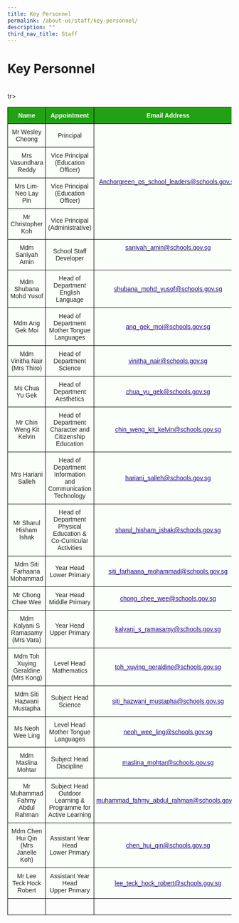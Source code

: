 ```yaml
---
title: Key Personnel
permalink: /about-us/staff/key-personnel/
description: ""
third_nav_title: Staff
---
```

Key Personnel
=============
<br>

<style type="text/css">
.tg  {border-collapse:collapse;border-spacing:0;}
.tg td{border-color:black;border-style:solid;border-width:1px;font-family:Arial, sans-serif;font-size:14px;
  overflow:hidden;padding:10px 5px;word-break:normal;}
.tg th{border-color:black;border-style:solid;border-width:1px;font-family:Arial, sans-serif;font-size:14px;
  font-weight:normal;overflow:hidden;padding:10px 5px;word-break:normal;}
.tg .tg-1h0n{background-color:#22A114;color:#FBFFFA;font-weight:bold;text-align:center;vertical-align:top}
.tg .tg-fskk{background-color:#FBFFFA;color:#21088A;font-weight:bold;text-align:center;text-decoration:underline;vertical-align:center}
.tg .tg-lb3e{background-color:#FBFFFA;color:#21088A;font-weight:bold;text-align:center;vertical-align:top}
.tg .tg-s6uv{background-color:#FBFFFA;color:#222;text-align:center;vertical-align:middle}
</style>
<table class="tg">
<thead>
  <tr>
    <th class="tg-1h0n">Name</th>
    <th class="tg-1h0n">Appointment</th>
    <th class="tg-1h0n">Email Address</th>
  </tr>
</thead>
<tbody>
  <tr>
    <td class="tg-s6uv"><span style="color:#222;background-color:#FBFFFA">Mr Wesley Cheong</span></td>
    <td class="tg-s6uv"><span style="color:#222;background-color:#FBFFFA">Principal</span></td>
    <td class="tg-lb3e" rowspan="4" style="text-align: center; vertical-align: middle;"><a href="mailto:Anchorgreen_ps_school_leaders@schools.gov.sg"><span style="font-weight:500;text-decoration:none;color:#21088A">Anchorgreen_ps_school_leaders@schools.gov.sg</span></a></td>
  </tr>
  <tr>
    <td class="tg-s6uv"><span style="color:#222;background-color:#FBFFFA">Mrs Vasundhara Reddy</span></td>
    <td class="tg-s6uv"><span style="color:#222;background-color:#FBFFFA">Vice Principal <br>(Education Officer)</span><br></td>
  </tr>
  <tr>
    <td class="tg-s6uv"><span style="color:#222;background-color:#FBFFFA">Mrs Lim-Neo Lay Pin</span></td>
    <td class="tg-s6uv"><span style="color:#222;background-color:#FBFFFA">Vice Principal <br>(Education Officer)</span><br></td>
  </tr>
  <tr>
    <td class="tg-s6uv"><span style="color:#222;background-color:#FBFFFA">Mr Christopher Koh</span><br></td>
    <td class="tg-s6uv"><span style="color:#222;background-color:#FBFFFA">Vice Principal<br>(Administrative)</span><br></td>
  </tr>
  <tr>
    <td class="tg-s6uv"><span style="color:#222;background-color:#FBFFFA">Mdm Saniyah Amin</span><br></td>
    <td class="tg-s6uv"><span style="color:#222;background-color:#FBFFFA">School Staff Developer</span><br></td>
    <td class="tg-lb3e"><a href="mailto:saniyah_amin@schools.gov.sg"><span style="font-weight:500;text-decoration:none;color:#21088A">saniyah_amin@schools.gov.sg</span></a><br></td>
  </tr>
  <tr>
    <td class="tg-s6uv"><span style="color:#222;background-color:#FBFFFA">Mdm Shubana Mohd Yusof</span><br></td>
    <td class="tg-s6uv"><span style="color:#222;background-color:#FBFFFA">Head of Department <br>English Language</span><br></td>
    <td class="tg-lb3e" style="text-align: center; vertical-align: middle;"><a href="mailto:shubana_mohd_yusof@schools.gov.sg"><span style="font-weight:500;text-decoration:none;color:#21088A">shubana_mohd_yusof@schools.gov.sg</span></a><br></td>
  </tr>
  <tr>
    <td class="tg-s6uv"><span style="color:#222;background-color:#FBFFFA"> Mdm Ang Gek Moi</span><br></td>
    <td class="tg-s6uv"><span style="color:#222;background-color:#FBFFFA">Head of Department <br> Mother Tongue Languages</span><br></td>
    <td class="tg-lb3e" style="text-align: center; vertical-align: middle;"><a href="mailto:ang_gek_moi@schools.gov.sg"><span style="font-weight:500;text-decoration:none;color:#21088A"> ang_gek_moi@schools.gov.sg</span></a><br></td>
  </tr>
  <tr>
    <td class="tg-s6uv"><span style="color:#222;background-color:#FBFFFA">Mdm Vinitha Nair<br>(Mrs Thiro)</span><br></td>
    <td class="tg-s6uv"><span style="color:#222;background-color:#FBFFFA">Head of Department<br>Science</span><br></td>
    <td class="tg-fskk" style="text-align: center; vertical-align: middle;"><a href="mailto:vinitha_nair@schools.gov.sg"><span style="font-weight:500;text-decoration:underline;color:#21088A">vinitha_nair@schools.gov.sg</span></a></td>
  </tr>
	 <tr> 
    <td class="tg-s6uv"><span style="color:#222;background-color:#FBFFFA">Ms Chua Yu Gek</span><br></td>
    <td class="tg-s6uv"><span style="color:#222;background-color:#FBFFFA">Head of Department <br>Aesthetics</span><br></td>
    <td class="tg-fskk" style="text-align: center; vertical-align: middle;"><a href="mailto:chua_yu_gek@schools.gov.sg"><span style="font-weight:500;text-decoration:underline;color:#21088A">chua_yu_gek@schools.gov.sg</span></a></td>
  </tr>
	 <tr> 
    <td class="tg-s6uv"><span style="color:#222;background-color:#FBFFFA">Mr Chin Weng Kit Kelvin</span><br></td>
    <td class="tg-s6uv"><span style="color:#222;background-color:#FBFFFA">Head of Department <br>Character and Citizenship Education</span><br></td>
    <td class="tg-fskk" style="text-align: center; vertical-align: middle;"><a href="mailto:chin_weng_kit_kelvin@schools.gov.sg"><span style="font-weight:500;text-decoration:underline;color:#21088A">chin_weng_kit_kelvin@schools.gov.sg</span></a></td>
  </tr>	
	 <tr> 
    <td class="tg-s6uv"><span style="color:#222;background-color:#FBFFFA">Mrs Hariani Salleh</span><br></td>
    <td class="tg-s6uv"><span style="color:#222;background-color:#FBFFFA">Head of Department <br>Information and Communication Technology</span><br></td>
    <td class="tg-fskk" style="text-align: center; vertical-align: middle;"><a href="mailto:hariani_salleh@schools.gov.sg"><span style="font-weight:500;text-decoration:underline;color:#21088A">hariani_salleh@schools.gov.sg</span></a></td>
  </tr>
	 <tr> 
    <td class="tg-s6uv"><span style="color:#222;background-color:#FBFFFA">Mr Sharul Hisham Ishak</span><br></td>
    <td class="tg-s6uv"><span style="color:#222;background-color:#FBFFFA">Head of Department <br>Physical Education & Co-Curricular Activities</span><br></td>
    <td class="tg-fskk" style="text-align: center; vertical-align: middle;"><a href="mailto:sharul_hisham_ishak@schools.gov.sg"><span style="font-weight:500;text-decoration:underline;color:#21088A">sharul_hisham_ishak@schools.gov.sg</span></a></td>
  </tr> <tr> 
    <td class="tg-s6uv"><span style="color:#222;background-color:#FBFFFA">Mdm Siti Farhaana Mohammad</span><br></td>
    <td class="tg-s6uv"><span style="color:#222;background-color:#FBFFFA">Year Head<br>Lower Primary</span><br></td>
    <td class="tg-fskk" style="text-align: center; vertical-align: middle;"><a href="mailto:siti_farhaana_mohammad@schools.gov.sg"><span style="font-weight:500;text-decoration:underline;color:#21088A">siti_farhaana_mohammad@schools.gov.sg</span></a></td>
  </tr>
	<tr> 
    <td class="tg-s6uv"><span style="color:#222;background-color:#FBFFFA">Mr Chong Chee Wee</span><br></td>
    <td class="tg-s6uv"><span style="color:#222;background-color:#FBFFFA">Year Head<br>Middle Primary</span><br></td>
    <td class="tg-fskk" style="text-align: center; vertical-align: middle;"><a href="mailto:chong_chee_wee@schools.gov.sg"><span style="font-weight:500;text-decoration:underline;color:#21088A">chong_chee_wee@schools.gov.sg</span></a></td>
  </tr>
	<tr> 
    <td class="tg-s6uv"><span style="color:#222;background-color:#FBFFFA">Mdm Kalyani S Ramasamy <br>(Mrs Vara)</span><br></td>
    <td class="tg-s6uv"><span style="color:#222;background-color:#FBFFFA">Year Head<br>Upper Primary</span><br></td>
    <td class="tg-fskk" style="text-align: center; vertical-align: middle;"><a href="mailto:kalyani_s_ramasamy@schools.gov.sg"><span style="font-weight:500;text-decoration:underline;color:#21088A">kalyani_s_ramasamy@schools.gov.sg</span></a></td>
  </tr>
	<tr> 
    <td class="tg-s6uv"><span style="color:#222;background-color:#FBFFFA">Mdm Toh Xuying Geraldine<br>(Mrs Kong)</span><br></td>
    <td class="tg-s6uv"><span style="color:#222;background-color:#FBFFFA">Level Head<br>Mathematics</span><br></td>
    <td class="tg-fskk" style="text-align: center; vertical-align: middle;"><a href="mailto:toh_xuying_geraldine@schools.gov.sg"><span style="font-weight:500;text-decoration:underline;color:#21088A">toh_xuying_geraldine@schools.gov.sg</span></a></td>
  </tr>
	<tr> 
    <td class="tg-s6uv"><span style="color:#222;background-color:#FBFFFA">Mdm Siti Hazwani Mustapha</span><br></td>
    <td class="tg-s6uv"><span style="color:#222;background-color:#FBFFFA">Subject Head<br>Science</span><br></td>
    <td class="tg-fskk" style="text-align: center; vertical-align: middle;"><a href="mailto:siti_hazwani_mustapha@schools.gov.sg"><span style="font-weight:500;text-decoration:underline;color:#21088A">siti_hazwani_mustapha@schools.gov.sg</span></a></td>
  </tr>
	<tr> 
    <td class="tg-s6uv"><span style="color:#222;background-color:#FBFFFA">Ms Neoh Wee Ling</span><br></td>
    <td class="tg-s6uv"><span style="color:#222;background-color:#FBFFFA">Level Head<br>Mother Tongue Languages</span><br></td>
    <td class="tg-fskk" style="text-align: center; vertical-align: middle;"><a href="mailto:neoh_wee_ling@schools.gov.sg"><span style="font-weight:500;text-decoration:underline;color:#21088A">neoh_wee_ling@schools.gov.sg</span></a></td>
  </tr>
		<tr> 
    <td class="tg-s6uv"><span style="color:#222;background-color:#FBFFFA">Mdm Maslina Mohtar</span><br></td>
    <td class="tg-s6uv"><span style="color:#222;background-color:#FBFFFA">Subject Head<br>Discipline</span><br></td>
    <td class="tg-fskk" style="text-align: center; vertical-align: middle;"><a href="mailto:maslina_mohtar@schools.gov.sg"><span style="font-weight:500;text-decoration:underline;color:#21088A">maslina_mohtar@schools.gov.sg</span></a></td>
  </tr>
		<tr> 
    <td class="tg-s6uv"><span style="color:#222;background-color:#FBFFFA">Mr Muhammad Fahmy Abdul Rahman</span><br></td>
    <td class="tg-s6uv"><span style="color:#222;background-color:#FBFFFA">Subject Head<br>Outdoor Learning & Programme for Active Learning</span><br></td>
    <td class="tg-fskk" style="text-align: center; vertical-align: middle;"><a href="mailto:muhammad_fahmy_abdul_rahman@schools.gov.sg"><span style="font-weight:500;text-decoration:underline;color:#21088A">muhammad_fahmy_abdul_rahman@schools.gov.sg</span></a></td>
  </tr>
		<tr> 
    <td class="tg-s6uv"><span style="color:#222;background-color:#FBFFFA">Mdm Chen Hui Qin<br>(Mrs Janelle Koh)</span><br></td>
    <td class="tg-s6uv"><span style="color:#222;background-color:#FBFFFA">Assistant Year Head<br>Lower Primary</span><br></td>
    <td class="tg-fskk" style="text-align: center; vertical-align: middle;"><a href="mailto:chen_hui_qin@schools.gov.sg"><span style="font-weight:500;text-decoration:underline;color:#21088A">chen_hui_qin@schools.gov.sg</span></a></td>
  </tr>
	<tr> 
    <td class="tg-s6uv"><span style="color:#222;background-color:#FBFFFA">Mr Lee Teck Hock Robert</span><br></td>
    <td class="tg-s6uv"><span style="color:#222;background-color:#FBFFFA">Assistant Year Head<br>Upper Primary</span><br></td>
    <td class="tg-fskk" style="text-align: center; vertical-align: middle;"><a href="mailto:lee_teck_hock_robert@schools.gov.sg"><span style="font-weight:500;text-decoration:underline;color:#21088A">lee_teck_hock_robert@schools.gov.sg</span></a></td>
  </tr>
tr>
    <td class="tg-rxka"><span style="color:#222;background-color:#FBFFFA"></span></td>
    <td class="tg-rxka"><span style="color:#222;background-color:#FBFFFA"></span><br></td>
    <td class="tg-agmf"><br></td>
  </tr>
</tbody>
</table>